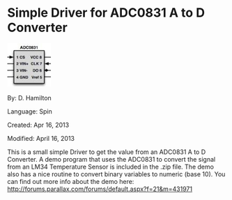 # Simple Driver for ADC0831 A to D Converter

![ADC0831_Thumb.jpg](ADC0831_Thumb.jpg)

By: D. Hamilton

Language: Spin

Created: Apr 16, 2013

Modified: April 16, 2013

This is a small simple Driver to get the value from an ADC0831 A to D Converter. A demo program that uses the ADC0831 to convert the signal from an LM34 Temperature Sensor is included in the .zip file. The demo also has a nice routine to convert binary variables to numeric (base 10). You can find out more info about the demo here:  
http://forums.parallax.com/forums/default.aspx?f=21&m=431971

